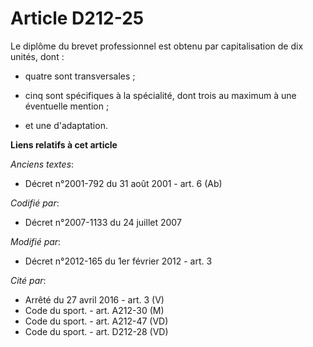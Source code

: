 # Article D212-25

Le diplôme du brevet professionnel est obtenu par capitalisation de dix unités, dont : 

- quatre sont transversales ; 

- cinq sont spécifiques à la spécialité, dont trois au maximum à une éventuelle mention ; 

- et une d'adaptation.

**Liens relatifs à cet article**

_Anciens textes_:

  - Décret n°2001-792 du 31 août 2001 - art. 6 (Ab)

_Codifié par_:

  - Décret n°2007-1133 du 24 juillet 2007

_Modifié par_:

  - Décret n°2012-165 du 1er février 2012 - art. 3

_Cité par_:

  - Arrêté du 27 avril 2016 - art. 3 (V)
  - Code du sport. - art. A212-30 (M)
  - Code du sport. - art. A212-47 (VD)
  - Code du sport. - art. D212-28 (VD)
